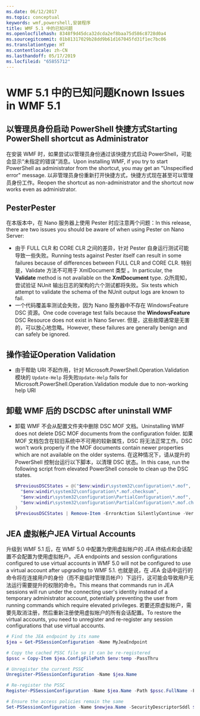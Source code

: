 ```yaml
---
ms.date: 06/12/2017
ms.topic: conceptual
keywords: wmf,powershell,安装程序
title: WMF 5.1 中的已知问题
ms.openlocfilehash: 8348f9d45dca32dcda2ef8baa75d586c8728d0a4
ms.sourcegitcommit: 01b81317029b28dd9b61d167045fd31f1ec7bc06
ms.translationtype: HT
ms.contentlocale: zh-CN
ms.lasthandoff: 05/17/2019
ms.locfileid: "65855712"
---
```

# <a name="known-issues-in-wmf-51"></a><span data-ttu-id="ab335-103">WMF 5.1 中的已知问题</span><span class="sxs-lookup"><span data-stu-id="ab335-103">Known Issues in WMF 5.1</span></span>

## <a name="starting-powershell-shortcut-as-administrator"></a><span data-ttu-id="ab335-104">以管理员身份启动 PowerShell 快捷方式</span><span class="sxs-lookup"><span data-stu-id="ab335-104">Starting PowerShell shortcut as Administrator</span></span>

<span data-ttu-id="ab335-105">在安装 WMF 时，如果尝试以管理员身份通过该快捷方式启动 PowerShell，可能会显示“未指定的错误”消息。</span><span class="sxs-lookup"><span data-stu-id="ab335-105">Upon installing WMF, if you try to start PowerShell as administrator from the shortcut, you may get an "Unspecified error" message.</span></span> <span data-ttu-id="ab335-106">以非管理员身份重新打开快捷方式，快捷方式现在甚至可以管理员身份工作。</span><span class="sxs-lookup"><span data-stu-id="ab335-106">Reopen the shortcut as non-administrator and the shortcut now works even as administrator.</span></span>

## <a name="pester"></a><span data-ttu-id="ab335-107">Pester</span><span class="sxs-lookup"><span data-stu-id="ab335-107">Pester</span></span>

<span data-ttu-id="ab335-108">在本版本中，在 Nano 服务器上使用 Pester 时应注意两个问题：</span><span class="sxs-lookup"><span data-stu-id="ab335-108">In this release, there are two issues you should be aware of when using Pester on Nano Server:</span></span>

- <span data-ttu-id="ab335-109">由于 FULL CLR 和 CORE CLR 之间的差异，针对 Pester 自身运行测试可能导致一些失败。</span><span class="sxs-lookup"><span data-stu-id="ab335-109">Running tests against Pester itself can result in some failures because of differences between FULL CLR and CORE CLR.</span></span> <span data-ttu-id="ab335-110">特别是，Validate 方法不可用于 XmlDocument 类型   。</span><span class="sxs-lookup"><span data-stu-id="ab335-110">In particular, the **Validate** method is not available on the **XmlDocument** type.</span></span> <span data-ttu-id="ab335-111">众所周知，尝试验证 NUnit 输出日志的架构的六个测试都将失败。</span><span class="sxs-lookup"><span data-stu-id="ab335-111">Six tests which attempt to validate the schema of the NUnit output logs are known to fail.</span></span>
- <span data-ttu-id="ab335-112">一个代码覆盖率测试会失败，因为 Nano 服务器中不存在 WindowsFeature  DSC 资源。</span><span class="sxs-lookup"><span data-stu-id="ab335-112">One code coverage test fails because the **WindowsFeature** DSC Resource does not exist in Nano Server.</span></span> <span data-ttu-id="ab335-113">但是，这些故障通常是无害的，可以放心地忽略。</span><span class="sxs-lookup"><span data-stu-id="ab335-113">However, these failures are generally benign and can safely be ignored.</span></span>

## <a name="operation-validation"></a><span data-ttu-id="ab335-114">操作验证</span><span class="sxs-lookup"><span data-stu-id="ab335-114">Operation Validation</span></span>

- <span data-ttu-id="ab335-115">由于帮助 URI 不起作用，针对 Microsoft.PowerShell.Operation.Validation 模块的 `Update-Help` 将失败</span><span class="sxs-lookup"><span data-stu-id="ab335-115">`Update-Help` fails for Microsoft.PowerShell.Operation.Validation module due to non-working help URI</span></span>

## <a name="dsc-after-uninstall-wmf"></a><span data-ttu-id="ab335-116">卸载 WMF 后的 DSC</span><span class="sxs-lookup"><span data-stu-id="ab335-116">DSC after uninstall WMF</span></span>

- <span data-ttu-id="ab335-117">卸载 WMF 不会从配置文件夹中删除 DSC MOF 文档。</span><span class="sxs-lookup"><span data-stu-id="ab335-117">Uninstalling WMF does not delete DSC MOF documents from the configuration folder.</span></span> <span data-ttu-id="ab335-118">如果 MOF 文档包含在较旧系统中不可用的较新属性，DSC 将无法正常工作。</span><span class="sxs-lookup"><span data-stu-id="ab335-118">DSC won't work properly if the MOF documents contain newer properties which are not available on the older systems.</span></span> <span data-ttu-id="ab335-119">在这种情况下，请从提升的 PowerShell 控制台运行以下脚本，以清理 DSC 状态。</span><span class="sxs-lookup"><span data-stu-id="ab335-119">In this case, run the following script from elevated PowerShell console to clean up the DSC states.</span></span>

  ```powershell
  $PreviousDSCStates = @("$env:windir\system32\configuration\*.mof",
    "$env:windir\system32\configuration\*.mof.checksum",
    "$env:windir\system32\configuration\PartialConfiguration\*.mof",
    "$env:windir\system32\configuration\PartialConfiguration\*.mof.checksum"
  )
  $PreviousDSCStates | Remove-Item -ErrorAction SilentlyContinue -Verbose
  ```

## <a name="jea-virtual-accounts"></a><span data-ttu-id="ab335-120">JEA 虚拟帐户</span><span class="sxs-lookup"><span data-stu-id="ab335-120">JEA Virtual Accounts</span></span>

<span data-ttu-id="ab335-121">升级到 WMF 5.1 后，在 WMF 5.0 中配置为使用虚拟帐户的 JEA 终结点和会话配置不会配置为使用虚拟帐户。</span><span class="sxs-lookup"><span data-stu-id="ab335-121">JEA endpoints and session configurations configured to use virtual accounts in WMF 5.0 will not be configured to use a virtual account after upgrading to WMF 5.1.</span></span> <span data-ttu-id="ab335-122">也就是说，在 JEA 会话中运行的命令将在连接用户的身份（而不是临时管理员帐户）下运行，这可能会导致用户无法运行需要提升的权限的命令。</span><span class="sxs-lookup"><span data-stu-id="ab335-122">This means that commands run in JEA sessions will run under the connecting user's identity instead of a temporary administrator account, potentially preventing the user from running commands which require elevated privileges.</span></span> <span data-ttu-id="ab335-123">若要还原虚拟帐户，需要先取消注册，然后重新注册使用虚拟帐户的所有会话配置。</span><span class="sxs-lookup"><span data-stu-id="ab335-123">To restore the virtual accounts, you need to unregister and re-register any session configurations that use virtual accounts.</span></span>

```powershell
# Find the JEA endpoint by its name
$jea = Get-PSSessionConfiguration -Name MyJeaEndpoint

# Copy the cached PSSC file so it can be re-registered
$pssc = Copy-Item $jea.ConfigFilePath $env:temp -PassThru

# Unregister the current PSSC
Unregister-PSSessionConfiguration -Name $jea.Name

# Re-register the PSSC
Register-PSSessionConfiguration -Name $jea.Name -Path $pssc.FullName -Force

# Ensure the access policies remain the same
Set-PSSessionConfiguration -Name $newjea.Name -SecurityDescriptorSddl $jea.SecurityDescriptorSddl
```